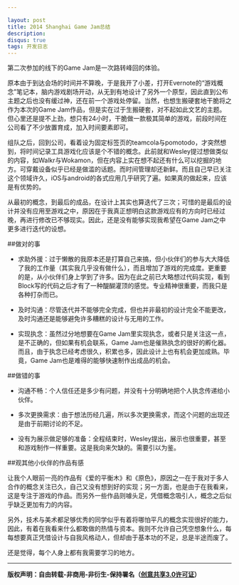 ```yaml
---

layout: post
title: 2014 Shanghai Game Jam总结
description: 
disqus: true
tags: 开发日志
---
```

第二次参加的线下的Game Jam是一次路转峰回的体验。

原本由于到达会场的时间并不算晚，于是我开了小差，打开Evernote的“游戏概念”笔记本，脑内游戏剧场开动，从无到有地设计了另外一个原型，因此直到公布主题之后也没有缓过神，还在前一个游戏处停留。当然，也想生搬硬套地干脆将之作为本次的Game Jam作品，但是实在过于生搬硬套，对不起如此文艺的主题。但心里还是提不上劲，想只有24小时，干脆做一款极其简单的游戏，前段时间在公司看了不少放置育成，加入时间要素即可。

组队之后，回到公司，看着设为固定标签页的teamcola与pomotodo，才突然想到，将时间记录工具游戏化应该是个不错的概念。此前就和Wesley提过想做类似的内容，如Walkr与Wokamon，但在内容上实在想不起还有什么可以挖掘的地方。可穿戴设备似乎已经是做滥的话题。而时间管理却还新鲜。而且自己早已关注这个领域许久，iOS与android的各式应用几乎研究了遍。如果真的做起来，应该是有优势的。

从最初的概念，到最后的成品，在设计上其实也算迭代了三次；可惜的是最后的设计并没有应用至游戏之中，原因在于我真正想明白这款游戏应有的方向时已经过晚，再进行修改已不够现实。因此，还是没有能够实现我希望在Game Jam之中更多进行迭代的设想。

##做对的事

- 求助外援：过于懒散的我原本还是打算自己来搞，但小伙伴们的参与大大降低了我的工作量（其实我几乎没有做什么），而且增加了游戏的完成度。更重要的是，从小伙伴们身上学到了许多。因为在此之前已大略想过代码实现，看到Block写的代码之后才有了一种醍醐灌顶的感觉。专业精神很重要，而我只是各种打杂而已。

- 及时沟通：尽管迭代并不能够完全完成，但也并非最初的设计完全不能更改，及时沟通还是能够避免许多糟糕的设计与无用的工作。

- 实现执念：虽然过分地想要在Game Jam里实现执念，或者只是关注这一点，是不正确的，但如果有机会联系，Game Jam也是催熟执念的很好的孵化器。而且，由于执念已经考虑很久，积累也多，因此设计上也有机会更加成熟。毕竟，Game Jam也是难得的能够快速制作出成品的机会。

##做错的事

- 沟通不畅：个人信任还是多少有问题，并没有十分明确地把个人执念传递给小伙伴。

- 多次更换需求：由于想法历经几遍，所以多次更换需求，而这个问题的出现还是由于前期讨论的不足。

- 没有为展示做足够的准备：全程结束时，Wesley提出，展示也很重要，甚至和游戏制作一样重要。这是我向来欠缺的。需要引以为鉴。

##观其他小伙伴的作品有感

让我个人眼前一亮的作品有《爱的平衡木》和《原色》，原因之一在于我对于多人合作的概念关注已久，自己又没有想到好的实现；另一方面，也是由于在我看来，这是专注于游戏的作品。而另外一些作品则噱头足，凭借概念吸引人，概念之后似乎缺乏更加有力的内容。

另外，技术与美术都足够优秀的同学似乎有着将哪怕平凡的概念实现很好的能力，因此，有着在我看来什么都敢做的热情与资本。我则不允许自己凭空想象什么，每每想要真正凭借设计与自我风格动人，但却由于基本功的不足，总是半途而废了。

还是觉得，每个人身上都有我需要学习的地方。

---
**版权声明：自由转载-非商用-非衍生-保持署名（[创意共享3.0许可证](https://creativecommons.org/licenses/by-nc-nd/3.0/deed.zh)）**